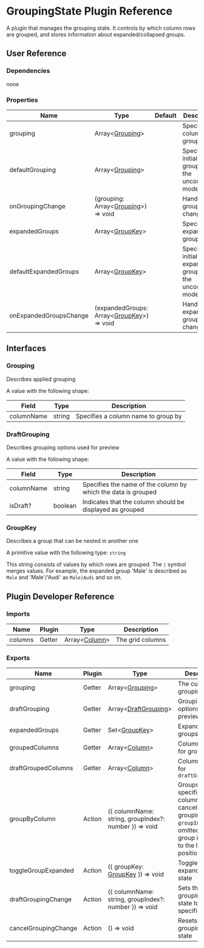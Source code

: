# GroupingState Plugin Reference

A plugin that manages the grouping state. It controls by which column rows are grouped, and stores information about expanded/collapsed groups.

## User Reference

### Dependencies

none

### Properties

Name | Type | Default | Description
-----|------|---------|------------
grouping | Array&lt;[Grouping](#grouping)&gt; | | Specifies columns to group by
defaultGrouping | Array&lt;[Grouping](#grouping)&gt; | | Specifies initial grouping in the uncontrolled mode
onGroupingChange | (grouping: Array&lt;[Grouping](#grouping)&gt;) => void | | Handles grouping changes
expandedGroups | Array&lt;[GroupKey](#group-key)&gt; | | Specifies expanded groups
defaultExpandedGroups | Array&lt;[GroupKey](#group-key)&gt; | | Specifies initially expanded groups in the uncontrolled mode
onExpandedGroupsChange | (expandedGroups: Array&lt;[GroupKey](#group-key)&gt;) => void | | Handles expanded group changes

## Interfaces

### Grouping

Describes applied grouping

A value with the following shape:

Field | Type | Description
------|------|------------
columnName | string | Specifies a column name to group by

### <a name="draft-grouping"></a>DraftGrouping

Describes grouping options used for preview

A value with the following shape:

Field | Type | Description
------|------|------------
columnName | string | Specifies the name of the column by which the data is grouped
isDraft? | boolean | Indicates that the column should be displayed as grouped

### <a name="group-key"></a>GroupKey

Describes a group that can be nested in another one

A primitive value with the following type: `string`

This string consists of values by which rows are grouped. The `|` symbol merges values. For example, the expanded group 'Male' is described as `Male` and 'Male'/'Audi' as `Male|Audi` and so on.

## Plugin Developer Reference

### Imports

Name | Plugin | Type | Description
-----|--------|------|------------
columns | Getter | Array&lt;[Column](grid.md#column)&gt; | The grid columns

### Exports

Name | Plugin | Type | Description
-----|--------|------|------------
grouping | Getter | Array&lt;[Grouping](#grouping)&gt; | The current grouping state
draftGrouping | Getter | Array&lt;[DraftGrouping](#draft-grouping)&gt; | Grouping options used for preview
expandedGroups | Getter | Set&lt;[GroupKey](#group-key)&gt; | Expanded groups
groupedColumns | Getter | Array&lt;[Column](grid.md#column)&gt; | Columns used for grouping
draftGroupedColumns | Getter | Array&lt;[Column](grid.md#column)&gt; | Columns used for `draftGrouping`
groupByColumn | Action | ({ columnName: string, groupIndex?: number }) => void | Groups by the specified column or cancels grouping. If `groupIndex` is omitted, the group is added to the last position.
toggleGroupExpanded | Action | ({ groupKey: [GroupKey](#group-key) }) => void | Toggles the expanded group state
draftGroupingChange | Action | ({ columnName: string, groupIndex?: number }) => void | Sets the groupingChange state to the specified value
cancelGroupingChange | Action | () => void | Resets the groupingChange state
